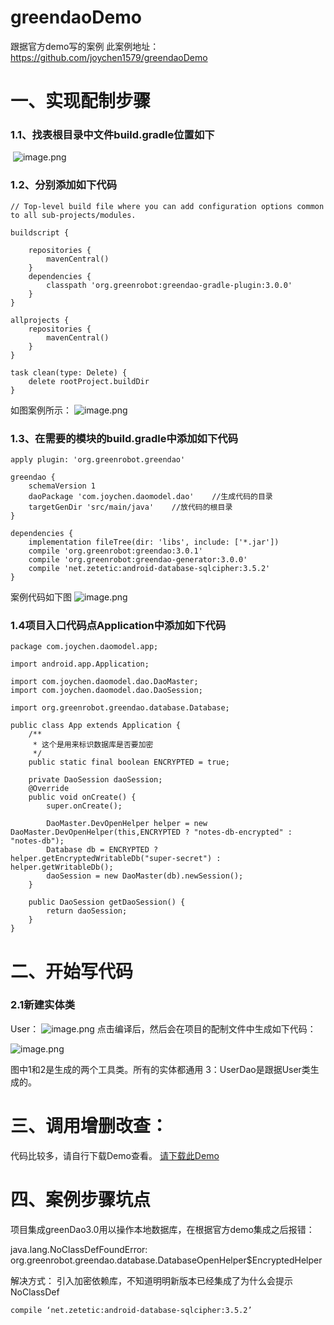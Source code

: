 

# greendaoDemo
跟据官方demo写的案例
此案例地址：https://github.com/joychen1579/greendaoDemo


# 一、实现配制步骤
  ### 1.1、找表根目录中文件build.gradle位置如下
  ![image.png](https://upload-images.jianshu.io/upload_images/2391256-e71ef30ff8ae3388.png?imageMogr2/auto-orient/strip%7CimageView2/2/w/1240)

### 1.2、分别添加如下代码
```
// Top-level build file where you can add configuration options common to all sub-projects/modules.

buildscript {
    
    repositories {
        mavenCentral()
    }
    dependencies {
        classpath 'org.greenrobot:greendao-gradle-plugin:3.0.0'
    }
}

allprojects {
    repositories {
        mavenCentral()
    }
}

task clean(type: Delete) {
    delete rootProject.buildDir
}

```
如图案例所示：
![image.png](https://upload-images.jianshu.io/upload_images/2391256-7a775f3b638dfda0.png?imageMogr2/auto-orient/strip%7CimageView2/2/w/1240)

### 1.3、在需要的模块的build.gradle中添加如下代码

```
apply plugin: 'org.greenrobot.greendao'

greendao {
    schemaVersion 1
    daoPackage 'com.joychen.daomodel.dao'    //生成代码的目录
    targetGenDir 'src/main/java'    //放代码的根目录
}  

dependencies {
    implementation fileTree(dir: 'libs', include: ['*.jar'])
    compile 'org.greenrobot:greendao:3.0.1'
    compile 'org.greenrobot:greendao-generator:3.0.0'
    compile 'net.zetetic:android-database-sqlcipher:3.5.2'
}

```


案例代码如下图
![image.png](https://upload-images.jianshu.io/upload_images/2391256-fda3295aeaa1da69.png?imageMogr2/auto-orient/strip%7CimageView2/2/w/1240)

### 1.4项目入口代码点Application中添加如下代码

```
package com.joychen.daomodel.app;

import android.app.Application;

import com.joychen.daomodel.dao.DaoMaster;
import com.joychen.daomodel.dao.DaoSession;

import org.greenrobot.greendao.database.Database;

public class App extends Application {
    /**
     * 这个是用来标识数据库是否要加密
     */
    public static final boolean ENCRYPTED = true;

    private DaoSession daoSession;
    @Override
    public void onCreate() {
        super.onCreate();

        DaoMaster.DevOpenHelper helper = new DaoMaster.DevOpenHelper(this,ENCRYPTED ? "notes-db-encrypted" : "notes-db");
        Database db = ENCRYPTED ? helper.getEncryptedWritableDb("super-secret") : helper.getWritableDb();
        daoSession = new DaoMaster(db).newSession();
    }

    public DaoSession getDaoSession() {
        return daoSession;
    }
}

```

# 二、开始写代码

### 2.1新建实体类
User：
![image.png](https://upload-images.jianshu.io/upload_images/2391256-43f3b895e00df1ed.png?imageMogr2/auto-orient/strip%7CimageView2/2/w/1240)
点击编译后，然后会在项目的配制文件中生成如下代码：

![image.png](https://upload-images.jianshu.io/upload_images/2391256-b448c6c61e2751b6.png?imageMogr2/auto-orient/strip%7CimageView2/2/w/1240)


图中1和2是生成的两个工具类。所有的实体都通用
3：UserDao是跟据User类生成的。


# 三、调用增删改查：
代码比较多，请自行下载Demo查看。
[请下载此Demo]()

# 四、案例步骤坑点

项目集成greenDao3.0用以操作本地数据库，在根据官方demo集成之后报错：

java.lang.NoClassDefFoundError: org.greenrobot.greendao.database.DatabaseOpenHelper$EncryptedHelper

解决方式： 引入加密依赖库，不知道明明新版本已经集成了为什么会提示NoClassDef
```
compile ‘net.zetetic:android-database-sqlcipher:3.5.2’

```




